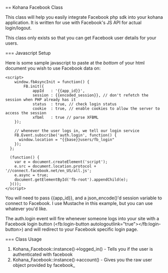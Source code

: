 == Kohana Facebook Class

This class will help you easily integrate Facebook php sdk into your kohana application. It is written for use with Facebook's JS API for actual login/logout.

This class only exists so that you can get Facebook user details for your users.

=== Javascript Setup

Here is some sample javascript to paste at the *bottom* of your html document you wish to use Facebook data on:

	<script>
		window.fbAsyncInit = function() {
			FB.init({
				appId   : '{{app_id}}',
				session : {{encoded_session}}, // don't refetch the session when PHP already has it
				status  : true, // check login status
				cookie  : true, // enable cookies to allow the server to access the session
				xfbml   : true // parse XFBML
		});

		// whenever the user logs in, we tell our login service
		FB.Event.subscribe('auth.login', function() {
		  window.location = "{{base}}users/fb_login"
		});
	  };

	  (function() {
		var e = document.createElement('script');
		e.src = document.location.protocol + '//connect.facebook.net/en_US/all.js';
		e.async = true;
		document.getElementById('fb-root').appendChild(e);
	  }());
	</script>

You will need to pass {{app_id}}, and a json_encode()'d session variable to connect to Facebook. I use Mustache in this example, but you can use whatever you'd like.

The auth.login event will fire whenever someone logs into your site with a Facebook login button (<fb:login-button autologoutlink="true"></fb:login-button>) and will redirect to your Facebook specific login page.

=== Class Usage

 1. Kohana_Facebook::instance()->logged_in() - Tells you if the user is authenticated with facebook
 2. Kohana_Facebook::instance()->account()   - Gives you the raw user object provided by facebook_